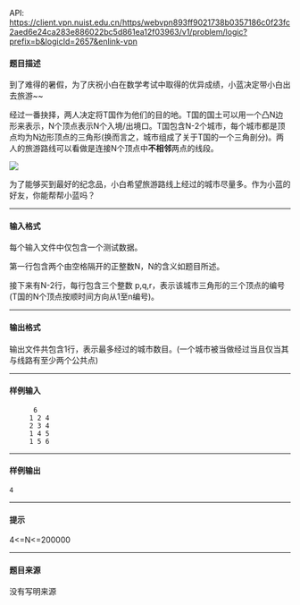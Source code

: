 API: https://client.vpn.nuist.edu.cn/https/webvpn893ff9021738b0357186c0f23fc2aed6e24ca283e886022bc5d861ea12f03963/v1/problem/logic?prefix=b&logicId=2657&enlink-vpn

#### 题目描述

 到了难得的暑假，为了庆祝小白在数学考试中取得的优异成绩，小蓝决定带小白出去旅游~~

 经过一番抉择，两人决定将T国作为他们的目的地。T国的国土可以用一个凸N边形来表示，N个顶点表示N个入境/出境口。T国包含N-2个城市，每个城市都是顶点均为N边形顶点的三角形(换而言之，城市组成了关于T国的一个三角剖分)。两人的旅游路线可以看做是连接N个顶点中**不相邻**两点的线段。

![](../file/2657_0.jpg)

 为了能够买到最好的纪念品，小白希望旅游路线上经过的城市尽量多。作为小蓝的好友，你能帮帮小蓝吗？

---

#### 输入格式

每个输入文件中仅包含一个测试数据。

第一行包含两个由空格隔开的正整数N，N的含义如题目所述。

 接下来有N-2行，每行包含三个整数 p,q,r，表示该城市三角形的三个顶点的编号(T国的N个顶点按顺时间方向从1至n编号)。

---

#### 输出格式

 输出文件共包含1行，表示最多经过的城市数目。(一个城市被当做经过当且仅当其与线路有至少两个公共点)

---

#### 样例输入
```
      6
     1 2 4
     2 3 4
     1 4 5
     1 5 6

```

---

#### 样例输出
```
4
```

---

#### 提示

4<=N<=200000

---

#### 题目来源

没有写明来源